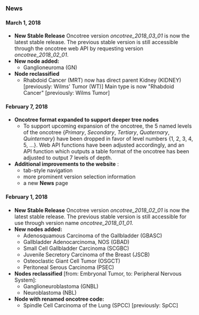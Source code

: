 ### News

#### March 1, 2018
 *   **New Stable Release** Oncotree version *oncotree_2018_03_01* is now the latest stable release. The previous stable version is still accessible through the oncotree web API by requesting version *oncotree_2018_02_01*.
 *   **New node added:**
        * Ganglioneuroma (GN)
 *   **Node reclassified**
        * Rhabdoid Cancer (MRT) now has direct parent Kidney (KIDNEY) [previously: Wilms' Tumor (WT)] Main type is now "Rhabdoid Cancer" [previously: Wilms Tumor]
#### February 7, 2018
 *   **Oncotree format expanded to support deeper tree nodes**
        * To support upcoming expansion of the oncotree, the 5 named levels of the oncotree {*Primary*, *Secondary*, *Tertiary*, *Quaternary*, *Quinternary*} have been dropped in favor of level numbers {1, 2, 3, 4, 5, ...}. Web API functions have been adjusted accordingly, and an API function which outputs a table format of the oncotree has been adjusted to output 7 levels of depth.
 *   **Additional improvements to the website** :
        * tab-style navigation
        * more prominent version selection information
        * a new **News** page
#### February 1, 2018
 *   **New Stable Release** Oncotree version *oncotree_2018_02_01* is now the latest stable release. The previous stable version is still accessible for use through version name *oncotree_2018_01_01*.
 *   **New nodes added:**
        * Adenosquamous Carcinoma of the Gallbladder (GBASC)
        * Gallbladder Adenocarcinoma, NOS (GBAD)
        * Small Cell Gallbladder Carcinoma (SCGBC)
        * Juvenile Secretory Carcinoma of the Breast (JSCB)
        * Osteoclastic Giant Cell Tumor (OSGCT)
        * Peritoneal Serous Carcinoma (PSEC)
 *   **Nodes reclassified** [from: Embryonal Tumor, to: Peripheral Nervous System]:
        * Ganglioneuroblastoma (GNBL)
        * Neuroblastoma (NBL)
 *   **Node with renamed oncotree code:**
        * Spindle Cell Carcinoma of the Lung (SPCC) [previously: SpCC]
